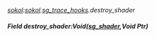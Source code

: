 _[sokol](../../modules/sokol/sokol-module.md):[sokol](../../modules/sokol/sokol-module.md).[sg\_trace\_hooks](../../modules/sokol/sokol-sg_trace_hooks.md).destroy\_shader_
##### Field destroy\_shader:Void([sg_shader](../../modules/sokol/sokol-sg_shader.md),Void Ptr)
